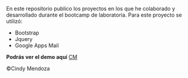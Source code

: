 En este repositorio publico los proyectos en los que he colaborado y desarrollado durante el bootcamp de laboratoria.
Para este proyecto se utilizó:

  * Bootstrap
  * Jquery
  * Google Apps Mail


**Podrás ver el demo aquí**
[CM](https://cindymendoza.github.io)

&copy;Cindy Mendoza
